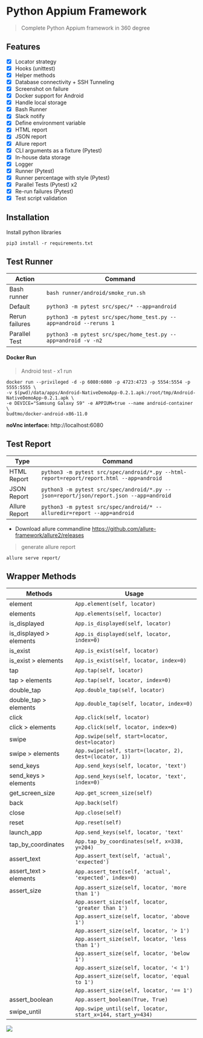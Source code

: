 # Python Appium Framework
> Complete Python Appium framework in 360 degree 

## Features
- [x] Locator strategy
- [x] Hooks (unittest)
- [x] Helper methods
- [x] Database connectivity + SSH Tunneling
- [x] Screenshot on failure
- [x] Docker support for Android
- [x] Handle local storage
- [x] Bash Runner
- [x] Slack notify
- [x] Define environment variable
- [x] HTML report
- [x] JSON report
- [x] Allure report
- [x] CLI arguments as a fixture (Pytest)
- [x] In-house data storage
- [x] Logger
- [x] Runner (Pytest)
- [x] Runner percentage with style (Pytest)
- [x] Parallel Tests (Pytest) x2
- [x] Re-run failures (Pytest)
- [x] Test script validation

## Installation
Install python libraries

    pip3 install -r requirements.txt

## Test Runner

| Action         | Command            |
| -------------- | ---------          |
| Bash runner    | `bash runner/android/smoke_run.sh` |
| Default        | `python3 -m pytest src/spec/* --app=android` |
| Rerun failures | `python3 -m pytest src/spec/home_test.py --app=android --reruns 1` |
| Parallel Test  | `python3 -m pytest src/spec/home_test.py --app=android -v -n2` |

#### Docker Run
> Android test - x1 run
```shell script
docker run --privileged -d -p 6080:6080 -p 4723:4723 -p 5554:5554 -p 5555:5555 \ 
-v $(pwd)/data/apps/Android-NativeDemoApp-0.2.1.apk:/root/tmp/Android-NativeDemoApp-0.2.1.apk \
-e DEVICE="Samsung Galaxy S9" -e APPIUM=true --name android-container \
budtmo/docker-android-x86-11.0
```
**noVnc interface:** http://localhost:6080

## Test Report
| Type           | Command            |
| -------------- | ---------          |
| HTML Report    | `python3 -m pytest src/spec/android/*.py --html-report=report/report.html --app=android` |
| JSON Report    | `python3 -m pytest src/spec/android/*.py --json=report/json/report.json --app=android` |
| Allure Report    | `python3 -m pytest src/spec/android/* --alluredir=report --app=android` |

- Download allure commandline 
https://github.com/allure-framework/allure2/releases

>  generate allure report
```
allure serve report/
```

## Wrapper Methods
| Methods                  | Usage                                                      |
| --------------           | ---------                                                  |
| element                  | `App.element(self, locator)`                               |
| elements                 | `App.elements(self, locactor)`                             |
| is_displayed             | `App.is_displayed(self, locator)`                          |
| is_displayed > elements  | `App.is_displayed(self, locator, index=0)`                 |
| is_exist                 | `App.is_exist(self, locator)`                              |
| is_exist > elements      | `App.is_exist(self, locator, index=0)`                     |
| tap                      | `App.tap(self, locator)`                                   |
| tap > elements           | `App.tap(self, locator, index=0)`                          |
| double_tap               | `App.double_tap(self, locator)`                            |
| double_tap > elements    | `App.double_tap(self, locator, index=0)`                   |
| click                    | `App.click(self, locator)`                                 |
| click > elements         | `App.click(self, locator, index=0)`                        |
| swipe                    | `App.swipe(self, start=locator, dest=locator)`             |
| swipe > elements         | `App.swipe(self, start=(locator, 2), dest=(locator, 1))`   |
| send_keys                | `App.send_keys(self, locator, 'text')`                     |
| send_keys > elements     | `App.send_keys(self, locator, 'text', index=0)`            |
| get_screen_size          | `App.get_screen_size(self)`                                |
| back                     | `App.back(self)`                                           |
| close                    | `App.close(self)`                                          |
| reset                    | `App.reset(self)`                                          | 
| launch_app               | `App.send_keys(self, locator, 'text'`                      | 
| tap_by_coordinates       | `App.tap_by_coordinates(self, x=338, y=204)`               |
| assert_text              | `App.assert_text(self, 'actual', 'expected')`              |
| assert_text > elements   | `App.assert_text(self, 'actual', 'expected', index=0)`     |
| assert_size              | `App.assert_size(self, locator, 'more than 1')`            |
|                          | `App.assert_size(self, locator, 'greater than 1')`         |
|                          | `App.assert_size(self, locator, 'above 1')`                |
|                          | `App.assert_size(self, locator, '> 1')`                    |
|                          | `App.assert_size(self, locator, 'less than 1')`            |
|                          | `App.assert_size(self, locator, 'below 1')`                |
|                          | `App.assert_size(self, locator, '< 1')`                    |
|                          | `App.assert_size(self, locator, 'equal to 1')`             |
|                          | `App.assert_size(self, locator, '== 1')`                   |
| assert_boolean           | `App.assert_boolean(True, True)`                           |
| swipe_until              | `App.swipe_until(self, locator, start_x=144, start_y=434)` |

![](https://i.imgur.com/5vjklOb.png)